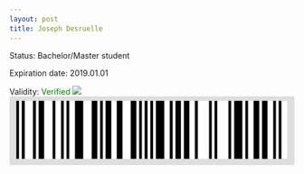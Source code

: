 ```yaml
---
layout: post
title: Joseph Desruelle
---
```


Status: Bachelor/Master student

Expiration date: 2019.01.01

Validity: <font color="green"> Verified</font> 
![](/members/img/Joseph_Desruelle.png)
![](/members/img/bar.png)
